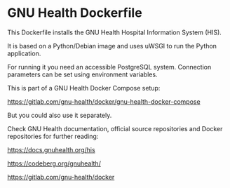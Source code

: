 <!--
SPDX-FileCopyrightText: 2024 Gerald Wiese <wiese@gnuhealth.org>
SPDX-FileCopyrightText: 2024 Leibniz University Hannover

SPDX-License-Identifier: GPL-3.0-or-later
-->

# GNU Health Dockerfile

This Dockerfile installs the GNU Health Hospital Information System (HIS).

It is based on a Python/Debian image and uses uWSGI to run the Python application.

For running it you need an accessible PostgreSQL system. Connection parameters can be set using environment variables.

This is part of a GNU Health Docker Compose setup:

https://gitlab.com/gnu-health/docker/gnu-health-docker-compose

But you could also use it separately.

Check GNU Health documentation, official source repositories and Docker repositories for further reading:

https://docs.gnuhealth.org/his

https://codeberg.org/gnuhealth/

https://gitlab.com/gnu-health/docker
